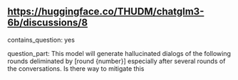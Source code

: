 ## https://huggingface.co/THUDM/chatglm3-6b/discussions/8

contains_question: yes

question_part: This model will generate hallucinated dialogs of the following rounds deliminated by [round {number}] especially after several rounds of the conversations. Is there way to mitigate this